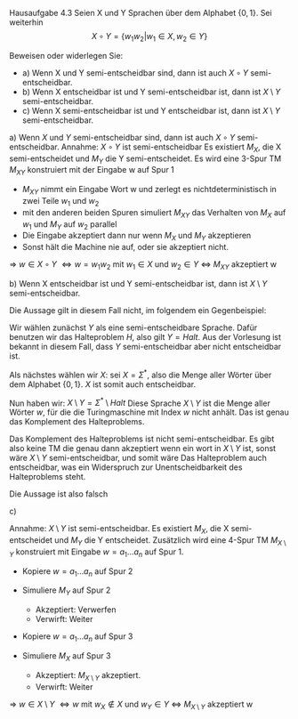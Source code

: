 Hausaufgabe 4.3
Seien X und Y Sprachen über dem Alphabet $\{0,1\}$. Sei weiterhin
$$X \circ Y = \{w_{1}w_{2} | w_{1} \in X, w_{2} \in Y\}$$

Beweisen oder widerlegen Sie:

- a) Wenn X und Y semi-entscheidbar sind, dann ist auch $X \circ Y$ semi-entscheidbar.
- b) Wenn X entscheidbar ist und Y semi-entscheidbar ist, dann ist $X \setminus Y$ semi-entscheidbar.
- c) Wenn X semi-entscheidbar ist und Y entscheidbar ist, dann ist $X \setminus Y$ semi-entscheidbar.


a)
Wenn $X$ und $Y$ semi-entscheidbar sind, dann ist auch $X \circ Y$ semi-entscheidbar.
Annahme: $X \circ Y$ ist semi-entscheidbar
Es existiert $M_X$, die X semi-entscheidet und $M_Y$ die Y semi-entscheidet.
Es wird eine 3-Spur TM $M_{XY}$ konstruiert mit der Eingabe w auf Spur 1
- $M_{XY}$ nimmt ein Eingabe Wort w und zerlegt es nichtdeterministisch in zwei Teile $w_{1}$ und $w_{2}$
- mit den anderen beiden Spuren simuliert $M_{XY}$ das Verhalten von $M_{X}$ auf $w_{1}$ und $M_{Y}$ auf $w_{2}$ parallel
- Die Eingabe akzeptiert dann nur wenn $M_{X}$ und $M_{Y}$ akzeptieren
- Sonst hält die Machine nie auf, oder sie akzeptiert nicht.

$\Rightarrow$ $w \in X \circ Y$
$\Leftrightarrow w = w_1 w_2$ mit $w_1 \in X$ und $w_2 \in Y$
$\Leftrightarrow$ $M_{XY}$ akzeptiert w

b)
Wenn X entscheidbar ist und Y semi-entscheidbar ist, dann ist $X \setminus Y$ semi-entscheidbar.

Die Aussage gilt in diesem Fall nicht, im folgendem ein Gegenbeispiel:

Wir wählen zunächst $Y$ als eine semi-entscheidbare Sprache. Dafür benutzen wir das Halteproblem $H$, also gilt $Y = Halt$.
Aus der Vorlesung ist bekannt in diesem Fall, dass $Y$ semi-entscheidbar aber nicht entscheidbar ist.

Als nächstes wählen wir $X$: sei $X = \Sigma^*$, also die Menge aller Wörter über dem Alphabet $\{0,1\}$. $X$ ist somit auch entscheidbar.

Nun haben wir: $X \setminus Y = \Sigma^{*}\setminus Halt$
Diese Sprache $X \setminus Y$ ist die Menge aller Wörter $w$, für die die Turingmaschine mit Index $w$ nicht anhält. Das ist genau das Komplement des Halteproblems.

Das Komplement des Halteproblems ist nicht semi-entscheidbar. Es gibt also keine TM die genau dann akzeptiert wenn ein wort in $X\setminus Y$ ist, sonst wäre $X\setminus Y$ semi-entscheidbar, und somit wäre Das Halteproblem auch entscheidbar, was ein Widerspruch zur Unentscheidbarkeit des Halteproblems steht.

Die Aussage ist also falsch

c)

Annahme: $X \setminus Y$ ist semi-entscheidbar.
Es existiert $M_X$,  die X semi-entscheidet und $M_Y$ die Y entscheidet. 
Zusätzlich wird eine 4-Spur TM $M_{X \setminus Y}$ konstruiert mit Eingabe $w = a_1 \dots a_n$ auf Spur 1. 

- Kopiere $w = a_1 \dots a_n$ auf Spur 2
- Simuliere $M_Y$ auf Spur 2
	- Akzeptiert: Verwerfen
	- Verwirft: Weiter

- Kopiere $w = a_1 \dots a_n$ auf Spur 3
- Simuliere $M_X$ auf Spur 3 
	- Akzeptiert: $M_{X \setminus Y}$ akzeptiert.
	- Verwirft: Weiter

$\Rightarrow$ $w \in X \setminus Y$
$\Leftrightarrow w$ mit $w_X \notin X$ und $w_Y \in Y$
$\Leftrightarrow$ $M_{X \setminus Y}$ akzeptiert w